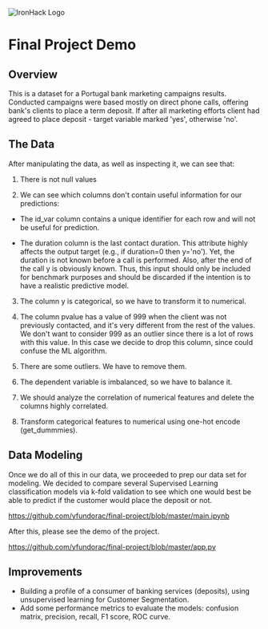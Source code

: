 ![IronHack Logo](https://s3-eu-west-1.amazonaws.com/ih-materials/uploads/upload_d5c5793015fec3be28a63c4fa3dd4d55.png)

# Final Project Demo

## Overview

This is a dataset for a Portugal bank marketing campaigns results. Conducted campaigns were based mostly on direct phone calls, offering bank's clients to place a term deposit. If after all marketing efforts client had agreed to place deposit - target variable marked 'yes', otherwise 'no'.

## The Data

After manipulating the data, as well as inspecting it, we can see that:

1) There is not null values

2) We can see which columns don't contain useful information for our predictions:

* The id_var column contains a unique identifier for each row and will not be useful for prediction.

* The duration column is the last contact duration. This attribute highly affects the output target (e.g., if duration=0 then y='no'). Yet, the duration is not known before a call is performed. Also, after the end of the call y is obviously known. Thus, this input should only be included for benchmark purposes and should be discarded if the intention is to have a realistic predictive model.

3) The column y is categorical, so we have to transform it to numerical.

4) The column pvalue has a value of 999 when the client was not previously contacted, and it's very different from the rest of the values. We don't want to consider 999 as an outlier since there is a lot of rows with this value. In this case we decide to drop this column, since could confuse the ML algorithm.

5) There are some outliers. We have to remove them.

6) The dependent variable is imbalanced, so we have to balance it.

7) We should analyze the correlation of numerical features and delete the columns highly correlated.

8) Transform categorical features to numerical using one-hot encode (get_dummmies).


## Data Modeling

Once we do all of this in our data, we proceeded to prep our data set for modeling. We decided to compare several Supervised Learning classification models via k-fold validation to see which one would best be able to predict if the customer would place the deposit or not. 

https://github.com/yfundorac/final-project/blob/master/main.ipynb

After this, please see the demo of the project.

https://github.com/yfundorac/final-project/blob/master/app.py


## Improvements

* Building a profile of a consumer of banking services (deposits), using unsupervised learning for Customer Segmentation.
* Add some performance metrics to evaluate the models: confusion matrix, precision, recall, F1 score, ROC curve.
